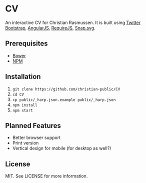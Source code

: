 # CV

An interactive CV for Christian Rasmussen. It is built using [Twitter Bootstrap](http://getbootstrap.com/), [AngularJS](http://angularjs.org/), [RequireJS](http://requirejs.org/), [Snap.svg](http://snapsvg.io/).


## Prerequisites

- [Bower](http://bower.io)
- [NPM](https://www.npmjs.com)


## Installation

1. `git clone https://github.com/christian-public/CV`
2. `cd CV`
3. `cp public/_harp.json.example public/_harp.json`
3. `npm install`
4. `npm start`


## Planned Features

- Better browser support
- Print version
- Vertical design for mobile (for desktop as well?)


## License

MIT. See LICENSE for more information.
